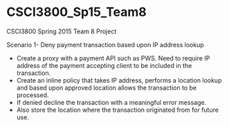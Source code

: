 # CSCI3800_Sp15_Team8
CSCI3800 Spring 2015 Team 8 Project

Scenario 1- Deny payment transaction based upon IP address lookup
 * Create a proxy with a payment API such as PWS. Need to require IP address of the payment accepting client to be included in the transaction.
 * Create an inline policy that takes IP address, performs a location lookup and based upon approved location allows the transaction to be processed.
 * If denied decline the transaction with a meaningful error message.
 * Also store the location where the transaction originated from for future use.
